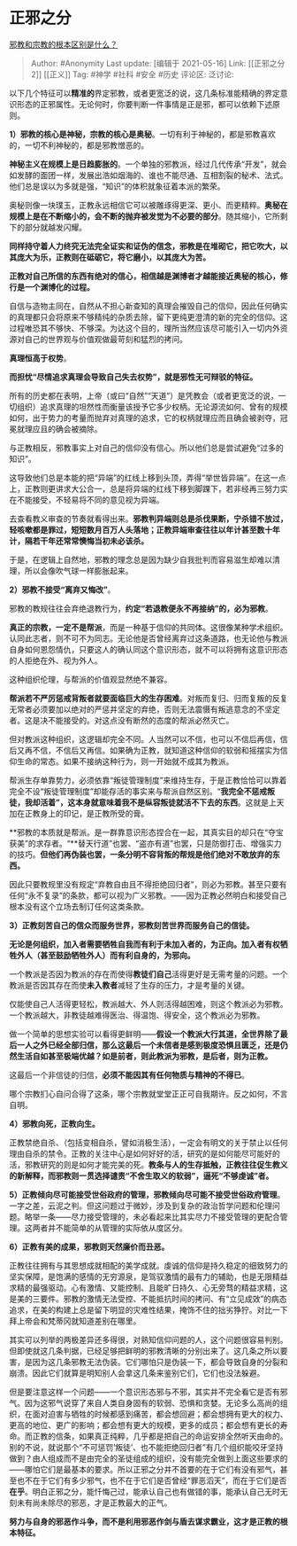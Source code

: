 # 正邪之分
[邪教和宗教的根本区别是什么？](https://www.zhihu.com/question/300856810/answer/523130387)

> Author: #Anonymity
> Last update: [编辑于 2021-05-16]
> Link: [[正邪之分 2]] [[正义]]
> Tag: #神学 #社科 #安全 #历史
> 评论区:
> 泛讨论:

以下几个特征可以**精准的**界定邪教，或者更宽泛的说，这几条标准能精确的界定意识形态的正邪属性。无论何时，你要判断一件事情是正是邪，都可以依赖下述原则。

**1）邪教的核心是神秘，宗教的核心是奥秘**。一切有利于神秘的，都是邪教喜欢的，一切不利神秘的，都是邪教憎恶的。

**神秘主义在规模上是日趋膨胀的**。一个单独的邪教派，经过几代传承“开发”，就会如发酵的面团一样，发展出浩如烟海的、谁也不能尽通、互相割裂的秘术、法式。他们总是误以为多就是强，“知识”的体积就象征着本派的繁荣。

奥秘则像一块璞玉，正教永远相信它可以被雕琢得更深、更小、而更精粹。**奥秘在规模上是在不断缩小的，会不断的抛弃被发觉为不必要的部分**。随其缩小，它所剩下的部分就越发闪耀。

**同样持守着人力终究无法完全证实和证伪的信念，邪教是在堆砌它，把它吹大，以其庞大为乐，正教则在砥砺它，将它磨小，以其庞大为苦。**

**正教对自己所信的东西有绝对的信心，相信越是渊博者才越能接近奥秘的核心，修行是一个渊博化的过程。**

自信与造物主同在，自然从不担心新查知的真理会摧毁自己的信仰，因此任何确实的真理都只会将原来不够精纯的杂质去除，留下更纯更澄清的新的完全的信仰。这过程唯恐其不够快、不够深。为达这个目的，理所当然应该尽可能引入一切内外资源对自己的世界观与价值观做最苛刻和猛烈的拷问。

**真理恒高于权势**。

**而担忧“尽情追求真理会导致自己失去权势”，就是邪性无可辩驳的特征。**

所有的历史都在表明，上帝（或曰“自然”“天道”）是凭教会（或者更宽泛的说，一切组织）追求真理的坦然性而衡量该授予它多少权柄。无论源流如何、曾有的规模如何，出于势力的考量而抛弃对真理的追求，它的权柄就理应而且确会被剥夺，冠冕就理应且的确会被摘除。

与正教相反，邪教事实上对自己的信仰没有信心。所以他们总是尝试避免“过多的知识”。

这导致他们总是本能的把“异端”的红线上移到头顶，弄得“举世皆异端”。在这一点上，正教则更讲求大公合一，总是将异端的红线下移到脚踝下，若非经再三努力实在不能接受，不轻易将不同的意见视为异端。

去查看教义审查的节奏就看得出来。**邪教判异端则总是杀伐果断，宁杀错不放过，轻咳嗽都是罪过，短短数月百万人头落地；正教异端审查往往以年计甚至数十年计，隔若干年还常常懊悔当初未必该杀。**

于是，在逻辑上自然地，邪教的理念总是因为缺少自我批判而容易滋生却难以清理，所以会像吹气球一样膨胀起来。

**2）邪教不接受“离弃又悔改”**。

邪教的教规往往会弃绝退教行为，**约定“若退教便永不再接纳”的，必为邪教**。

**真正的宗教，一定不是帮派**，而是一种基于信仰的共同体。这很像某种学术组织。认同此志者，则不可不为同志。无论他是否曾经离弃过这条道路，也无论他与教派自身如何恩怨情仇，只要这人的确认同这个意识形态，就不可以将拥有这意识形态的人拒绝在外、视为外人。

这种组织伦理，与帮派的价值观显然绝不兼容。

**帮派若不严厉惩戒背叛者就要面临巨大的生存困难**。对叛而复归、归而复叛的反复无常者必须要加以绝对的严惩并坚定的弃绝，否则无法震慑有叛逃意念的不坚定者。这是决不能接受的。对这点没有断然的态度的帮派必然灭亡。

但对教派这种组织，这逻辑却完全不同。人当然可以不信，也可以不信后再信，信后又再不信，不信后又再信。如果确为正教，就知道这种信仰的软弱和摇摆实为信仰生命的常态。如果不接纳这种行为，则一开始就不成其为教派。

帮派生存单靠势力，必须依靠“叛徒管理制度”来维持生存，于是正教恰恰可以靠着完全不设“叛徒管理制度”却能存活的事实来与帮派自然区别。“**我完全不惩戒叛徒，我却活着”，这本身就意味着我不是纵容叛徒就活不下去的东西**。这就是上天加在正教身上的印记，是正教所受的膏。

**邪教的本质就是帮派。是一群靠意识形态捏合在一起，其真实目的却只在“夺宝获美”的求存者。“**替天行道”也罢、“盗亦有道”也罢，只是防御打击、增强实力的技巧。**但他们再伪装也罢，一条分明不容背叛的帮规是他们绝对不敢放弃的东西。**

因此只要教规里没有规定“弃教自由且不得拒绝回归者”，则必为邪教。甚至只要有任何“永不复录”的条款，都可以视为广义邪教。——因为正教必然明白和接受自己根本没有这个立场去制订任何这类条款。

**3）正教刻苦自己的信众而服务世界，邪教刻苦世界而服务自己的信徒。**

**无论是何组织，加入者需要牺牲自我而有利于未加入者的，为正向。加入者有权牺牲外人（甚至鼓励牺牲外人）而有利自身的，为邪向。**

一个教派是否因为教派的存在而使得**教徒们自己**活得更好是无需考量的问题。一个教派是否因其存在而使**未入教者**减轻了生存的压力，才是考量的关键。

仅能使自己人活得更轻松，教派越大、外人则活得越困难，则这个教派必为邪教。一个教派越大，非教徒越难得医治、得温饱、得安全，这个教派必为邪教。

做一个简单的思想实验可以看得更鲜明——**假设一个教派大行其道，全世界除了最后一人之外已经全部归信，那么这最后一个未信者是感到极度恐惧且匮乏，还是仍然生活自如甚至极端优越？如是前者，则此教派为邪教，是后者，则为正教。**

这最后一个非信徒的归信，**必须不能因其有任何物质与精神的不得已**。

哪个宗教扪心自问合得了这条，哪个宗教就堂堂正正可自我期许。反之如何，不言自明。

**4）邪教向死，正教向生。**

正教禁绝自杀、（包括变相自杀，譬如消极生活），一定会有明文的关于禁止以任何理由自杀的禁令。正教的关注中心是如何好好的活，研究的是如何能尽可能好的活，邪教研究的则是如何才能完美的死。**教条与人的生存抵触，正教往往促生教义的新解释，而邪教则一贯选择谴责“不舍生取义的软弱”，逼死“不够虔诚”者。**

**5）正教倾向尽可能接受世俗政府的管理，邪教倾向尽可能不接受世俗政府管理**。一字之差，云泥之判。但这问题过于微妙，涉及到复杂的政治哲学问题和伦理问题。略举一条——尽力接受管理的，未必看起来比其实尽力不接受管理的更配合管理。这两者并不能简单的从管理的实际依从度区分。

**6）正教有美的成果，邪教则天然廉价而丑恶。**

正教往往拥有与其思想成就相配的美学成就。虔诚的信仰是持久稳定的细致努力的坚实保障，是饱满的感情的无穷源泉，是驾驭激情的最有力的辅助，也是无限精益求精的最强驱动。心有激情、又能控制、且能旷日持久、心无旁骛的精益求精，这是美的三要件。邪教的激情无法受控、不能抵抗时间的拷问、有“立见成效”的病态追求，在美的构建上总是留下明显的灾难性结果，掩饰不住的拙劣狰狞。对比一下拜上帝会和梵蒂冈就知道差别在哪里。

其实可以列举的两极差异还多得很，对熟知信仰问题的人，这个问题很容易判别。但即使就这几条判据，已经足够把鲜明的邪教清晰的分别出来了。这几条之所以要害，是因为这几条邪教无法伪装。它们哪怕只是伪装一下，都会导致自身的分裂和崩溃。因此它们就算是明知别人会拿这几条来鉴别它们，它们也没法躲避。

但是要注意这样一个问题——一个意识形态邪与不邪，其实并不完全看它是否有邪气。因为这邪气说穿了来自人类自身固有的软弱、恐惧和贪婪。无论多么高尚的组织，在面对迫害与牺牲的时候都感到痛苦，都会想回避；都会想拥有更大的权力、更高的地位、更广的影响；都会想有更大的规模，更多的成员；都会想有更长的寿命。而正教的信条，如果真正纯粹，几乎都是把自己的命运安排全然听天由命的。别的不说，就说那个“不可惩罚‘叛徒’、也不能拒绝回归者”有几个组织能咬牙坚持做到？由人组成而不是由完全的圣徒组成的组织，没有能完全做到上面这些要求的——哪怕它们是最基本的要求。所以正邪之分并不首要的在于它们有没有邪气，甚至也不在于它们有多少邪气，也不在于它们是否曾经“罪恶滔天”，而在于它们是否**在乎**。明白正邪之分，能忏悔己过，能承认自己也有做错的事，能承认自己无时无刻未有尚未除尽的邪恶，才是正教最大的正气。

**努力与自身的邪恶作斗争，而不是利用邪恶作剑与盾去谋求霸业，这才是正教的根本特征。**

